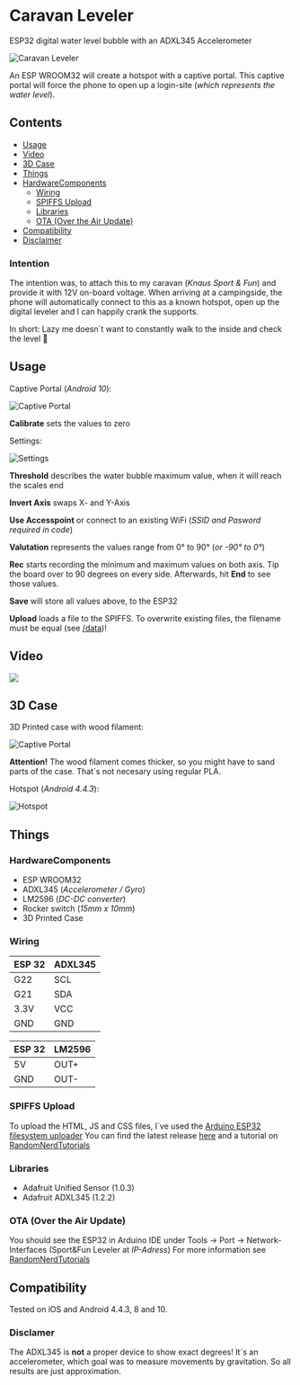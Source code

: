 # Caravan Leveler
ESP32 digital water level bubble with an ADXL345 Accelerometer

![Caravan Leveler](/Images/Caravan_Leveler.jpg)

An ESP WROOM32 will create a hotspot with a captive portal.
This captive portal will force the phone to open up a login-site (_which represents the water level_).

## Contents
* [Usage](#usage)
* [Video](#video)
* [3D Case](#3D-Case)
* [Things](#Things)
* [HardwareComponents](#HardwareComponents)
  * [Wiring](#Wiring)
  * [SPIFFS Upload](#SPIFFS-Upload)
  * [Libraries](#Libraries)
  * [OTA (Over the Air Update)](#OTA-Over-the-Air-Update)
* [Compatibility](#Compatibility)
* [Disclaimer](#Disclaimer)

### Intention
The intention was, to attach this to my caravan (_Knaus Sport & Fun_) and provide it with 12V on-board voltage.
When arriving at a campingside, the phone will automatically connect to this as a known hotspot, open up the digital leveler and I can happily crank the supports.

In short: Lazy me doesn´t want to constantly walk to the inside and check the level &#129335;

## Usage

Captive Portal (_Android 10_):

![Captive Portal](/Images/Screenshot_01.jpg)

**Calibrate** sets the values to zero

Settings:

![Settings](/Images/Screenshot_02.jpg)

**Threshold** describes the water bubble maximum value, when it will reach the scales end

**Invert Axis** swaps X- and Y-Axis

**Use Accesspoint** or connect to an existing WiFi (_SSID and Pasword required in code_)

**Valutation** represents the values range from 0° to 90° (_or -90° to 0°_)

**Rec** starts recording the minimum and maximum values on both axis. Tip the board over to 90 degrees on every side. Afterwards, hit **End** to see those values.

**Save** will store all values above, to the ESP32

**Upload** loads a file to the SPIFFS. To overwrite existing files, the filename must be equal (see [/data](https://github.com/HerrRiebmann/Caravan_Leveler/tree/main/data))!

## Video
[![](http://img.youtube.com/vi/iUhjaghWvkY/0.jpg)](http://www.youtube.com/watch?v=iUhjaghWvkY "Caravan Leveler")

## 3D Case
3D Printed case with wood filament:

![Captive Portal](/Images/3D%20Wood%20Case.jpg)

**Attention!** The wood filament comes thicker, so you might have to sand parts of the case. That´s not necesary using regular PLA.


Hotspot (_Android 4.4.3_):

![Hotspot](/Images/Hotspot.jpg)

## Things
### HardwareComponents
* ESP WROOM32
* ADXL345 (_Accelerometer / Gyro_)
* LM2596 (_DC-DC converter_)
* Rocker switch (_15mm x 10mm_)
* 3D Printed Case

### Wiring
ESP 32 | ADXL345
------- | --------
G22 | SCL
G21 | SDA
3.3V | VCC
GND | GND

ESP 32 | LM2596
------- | --------
5V | OUT+
GND | OUT-

### SPIFFS Upload
To upload the HTML, JS and CSS files, I´ve used the [Arduino ESP32 filesystem uploader](https://github.com/me-no-dev/arduino-esp32fs-plugin)
You can find the latest release [here](https://github.com/me-no-dev/arduino-esp32fs-plugin/releases/) and a tutorial on [RandomNerdTutorials](https://randomnerdtutorials.com/install-esp32-filesystem-uploader-arduino-ide/)

### Libraries
* Adafruit Unified Sensor (1.0.3)
* Adafruit ADXL345 (1.2.2)

### OTA (Over the Air Update)
You should see the ESP32 in Arduino IDE under Tools -> Port -> Network-Interfaces (Sport&Fun Leveler at _IP-Adress_)
For more information see [RandomNerdTutorials](https://randomnerdtutorials.com/esp32-over-the-air-ota-programming/)


## Compatibility
Tested on iOS and Android 4.4.3, 8 and 10.

### Disclamer
The ADXL345 is **not** a proper device to show exact degrees! It´s an accelerometer, which goal was to measure movements by gravitation.
So all results are just approximation.
